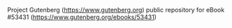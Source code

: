 Project Gutenberg (https://www.gutenberg.org) public repository for
eBook #53431 (https://www.gutenberg.org/ebooks/53431)
